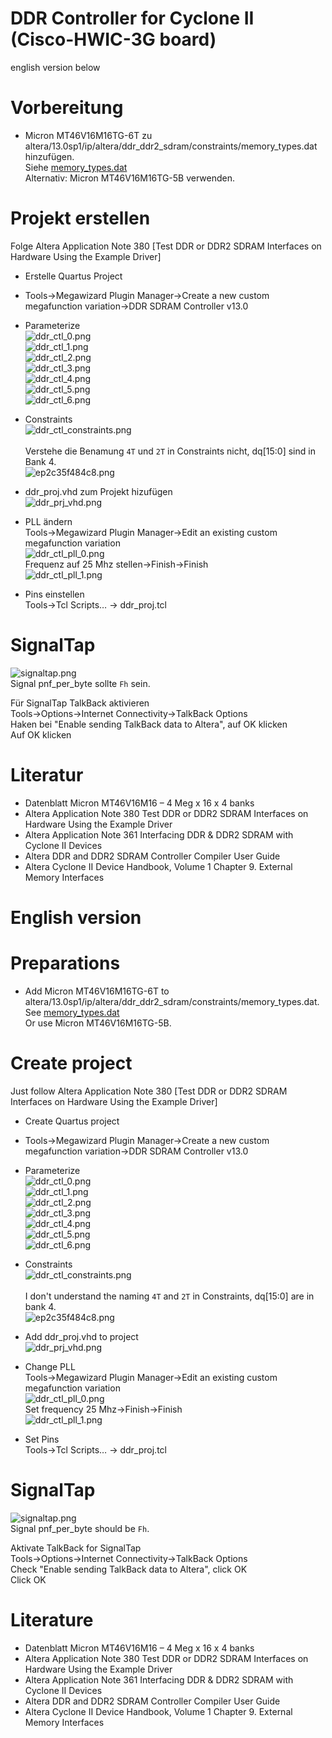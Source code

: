 # DDR Controller for Cyclone II <br> (Cisco-HWIC-3G board)<br>
english version below

# Vorbereitung
* Micron MT46V16M16TG-6T zu altera/13.0sp1/ip/altera/ddr_ddr2_sdram/constraints/memory_types.dat hinzufügen.<br>
Siehe [memory_types.dat](./ddr_ctl_dokumentation/memory_types.dat) <br>
Alternativ: Micron MT46V16M16TG-5B verwenden. 

# Projekt erstellen
Folge Altera Application Note 380 [Test DDR or DDR2 SDRAM Interfaces on Hardware Using the Example Driver]<br>
* Erstelle Quartus Project<br>
* Tools→Megawizard Plugin Manager→Create a new custom megafunction variation→DDR SDRAM Controller v13.0<br>
* Parameterize <br>
![ddr_ctl_0.png](./ddr_ctl_dokumentation/ddr_ctl_0.png)<br>
![ddr_ctl_1.png](./ddr_ctl_dokumentation/ddr_ctl_1.png)<br>
![ddr_ctl_2.png](./ddr_ctl_dokumentation/ddr_ctl_2.png)<br>
![ddr_ctl_3.png](./ddr_ctl_dokumentation/ddr_ctl_3.png)<br>
![ddr_ctl_4.png](./ddr_ctl_dokumentation/ddr_ctl_4.png)<br>
![ddr_ctl_5.png](./ddr_ctl_dokumentation/ddr_ctl_5.png)<br>
![ddr_ctl_6.png](./ddr_ctl_dokumentation/ddr_ctl_6.png)<br>

* Constraints <br>
![ddr_ctl_constraints.png](./ddr_ctl_dokumentation/ddr_ctl_constraints.png)<br><br>
Verstehe die Benamung `4T` und `2T` in Constraints nicht, dq[15:0] sind in Bank 4.<br>
![ep2c35f484c8.png](./ddr_ctl_dokumentation/ep2c35f484c8.png)<br>

* ddr_proj.vhd zum Projekt hizufügen <br>
![ddr_prj_vhd.png](./ddr_ctl_dokumentation/ddr_prj_vhd.png)<br>

* PLL ändern <br>
Tools→Megawizard Plugin Manager→Edit an existing custom megafunction variation <br>
![ddr_ctl_pll_0.png](./ddr_ctl_dokumentation/ddr_ctl_pll_0.png)<br>
Frequenz auf 25 Mhz stellen→Finish→Finish<br>
![ddr_ctl_pll_1.png](./ddr_ctl_dokumentation/ddr_ctl_pll_1.png)<br>
* Pins einstellen<br>
Tools→Tcl Scripts… → ddr_proj.tcl<br>

# SignalTap<br>
![signaltap.png](./ddr_ctl_dokumentation/signaltap.png)<br>
Signal pnf_per_byte sollte `Fh` sein.<br>

Für SignalTap TalkBack aktivieren<br>
Tools→Options→Internet Connectivity→TalkBack Options<br>
Haken bei "Enable sending TalkBack data to Altera", auf OK klicken<br>
Auf OK klicken<br>


# Literatur
* Datenblatt Micron MT46V16M16 – 4 Meg x 16 x 4 banks
* Altera Application Note 380 Test DDR or DDR2 SDRAM Interfaces on Hardware Using the Example Driver
* Altera Application Note 361 Interfacing DDR & DDR2 SDRAM with Cyclone II Devices
* Altera DDR and DDR2 SDRAM Controller Compiler User Guide
* Altera Cyclone II Device Handbook, Volume 1 Chapter 9. External Memory Interfaces


# English version

# Preparations
* Add Micron MT46V16M16TG-6T to altera/13.0sp1/ip/altera/ddr_ddr2_sdram/constraints/memory_types.dat.<br>
See [memory_types.dat](./ddr_ctl_dokumentation/memory_types.dat) <br>
Or use Micron MT46V16M16TG-5B. 

# Create project
Just follow Altera Application Note 380 [Test DDR or DDR2 SDRAM Interfaces on Hardware Using the Example Driver]<br>
* Create Quartus project<br>
* Tools→Megawizard Plugin Manager→Create a new custom megafunction variation→DDR SDRAM Controller v13.0<br>
* Parameterize <br>
![ddr_ctl_0.png](./ddr_ctl_dokumentation/ddr_ctl_0.png)<br>
![ddr_ctl_1.png](./ddr_ctl_dokumentation/ddr_ctl_1.png)<br>
![ddr_ctl_2.png](./ddr_ctl_dokumentation/ddr_ctl_2.png)<br>
![ddr_ctl_3.png](./ddr_ctl_dokumentation/ddr_ctl_3.png)<br>
![ddr_ctl_4.png](./ddr_ctl_dokumentation/ddr_ctl_4.png)<br>
![ddr_ctl_5.png](./ddr_ctl_dokumentation/ddr_ctl_5.png)<br>
![ddr_ctl_6.png](./ddr_ctl_dokumentation/ddr_ctl_6.png)<br>

* Constraints <br>
![ddr_ctl_constraints.png](./ddr_ctl_dokumentation/ddr_ctl_constraints.png)<br><br>
I don't understand the naming `4T` and `2T` in Constraints, dq[15:0] are in bank 4.<br>
![ep2c35f484c8.png](./ddr_ctl_dokumentation/ep2c35f484c8.png)<br>

* Add ddr_proj.vhd to project<br>
![ddr_prj_vhd.png](./ddr_ctl_dokumentation/ddr_prj_vhd.png)<br>

* Change PLL<br>
Tools→Megawizard Plugin Manager→Edit an existing custom megafunction variation <br>
![ddr_ctl_pll_0.png](./ddr_ctl_dokumentation/ddr_ctl_pll_0.png)<br>
Set frequency 25 Mhz→Finish→Finish<br>
![ddr_ctl_pll_1.png](./ddr_ctl_dokumentation/ddr_ctl_pll_1.png)<br>
* Set Pins<br>
Tools→Tcl Scripts… → ddr_proj.tcl<br>


# SignalTap<br>

![signaltap.png](./ddr_ctl_dokumentation/signaltap.png)<br>
Signal pnf_per_byte should be `Fh`.<br>

Aktivate TalkBack for SignalTap<br>
Tools→Options→Internet Connectivity→TalkBack Options<br>
Check "Enable sending TalkBack data to Altera", click OK<br>
Click OK<br>

# Literature
* Datenblatt Micron MT46V16M16 – 4 Meg x 16 x 4 banks
* Altera Application Note 380 Test DDR or DDR2 SDRAM Interfaces on Hardware Using the Example Driver
* Altera Application Note 361 Interfacing DDR & DDR2 SDRAM with Cyclone II Devices
* Altera DDR and DDR2 SDRAM Controller Compiler User Guide
* Altera Cyclone II Device Handbook, Volume 1 Chapter 9. External Memory Interfaces

